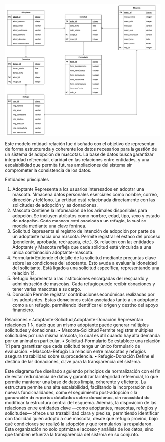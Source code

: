 ![Diagrama base de datos](diagramas/diagrama-bd.png)

Este modelo entidad-relación fue diseñado con el objetivo de representar de forma estructurada y coherente los datos necesarios para la gestión de un sistema de adopción de mascotas. La base de datos busca garantizar integridad referencial, claridad en las relaciones entre entidades, y una escalabilidad que permita futuras ampliaciones del sistema sin comprometer la consistencia de los datos.

Entidades principales
1.	Adoptante
Representa a los usuarios interesados en adoptar una mascota. Almacena datos personales esenciales como nombre, correo, dirección y teléfono. La entidad está relacionada directamente con las solicitudes de adopción y las donaciones.
2.	Mascota
Contiene la información de los animales disponibles para adopción. Se incluyen atributos como nombre, edad, tipo, sexo y estado de adopción. Cada mascota está asociada a un refugio, lo cual se modela mediante una clave foránea.
3.	Solicitud
Representa el registro de intención de adopción por parte de un adoptante hacia una mascota. Permite registrar el estado del proceso (pendiente, aprobada, rechazada, etc.). Su relación con las entidades Adoptante y Mascota refleja que cada solicitud está vinculada a una única combinación adoptante-mascota.
4.	Formulario
Extiende el detalle de la solicitud mediante preguntas clave sobre las condiciones del adoptante. Esto ayuda a evaluar la idoneidad del solicitante. Está ligado a una solicitud específica, representando una relación 1:1.
5.	Refugio
Representa a las instituciones encargadas del resguardo y administración de mascotas. Cada refugio puede recibir donaciones y tener varias mascotas a su cargo.
6.	Donación
Permite registrar contribuciones económicas realizadas por los adoptantes. Estas donaciones están asociadas tanto a un adoptante como a un refugio, permitiendo identificar el origen y destino del apoyo financiero.

Relaciones
•	Adoptante-Solicitud,Adoptante-Donación
Representan relaciones 1:N, dado que un mismo adoptante puede generar múltiples solicitudes y donaciones.
•	Mascota-Solicitud
Permite registrar múltiples solicitudes por una misma mascota, lo cual es útil cuando hay alta demanda por un animal en particular.
•	Solicitud-Formulario
Se establece una relación 1:1 para garantizar que cada solicitud tenga un único formulario de evaluación.
•	Mascota-Refugio
La relación entre mascotas y refugios asegura trazabilidad sobre su procedencia.
•	Refugio-Donación
Define el destino de las donaciones, clave para la transparencia del sistema.

Este diagrama fue diseñado siguiendo principios de normalización con el fin de evitar redundancia de datos y garantizar la integridad referencial, lo que permite mantener una base de datos limpia, coherente y eficiente. La estructura permite una alta escalabilidad, facilitando la incorporación de nuevas funcionalidades, como el seguimiento post-adopción o la generación de reportes detallados sobre donaciones, sin necesidad de modificar la estructura central del esquema. Además, la disposición de las relaciones entre entidades clave —como adoptantes, mascotas, refugios y solicitudes— ofrece una trazabilidad clara y precisa, permitiendo identificar con facilidad quién adoptó a qué mascota, desde qué refugio provino, bajo qué condiciones se realizó la adopción y qué formularios la respaldaron. Esta organización no solo optimiza el acceso y análisis de los datos, sino que también refuerza la transparencia del sistema en su conjunto.

